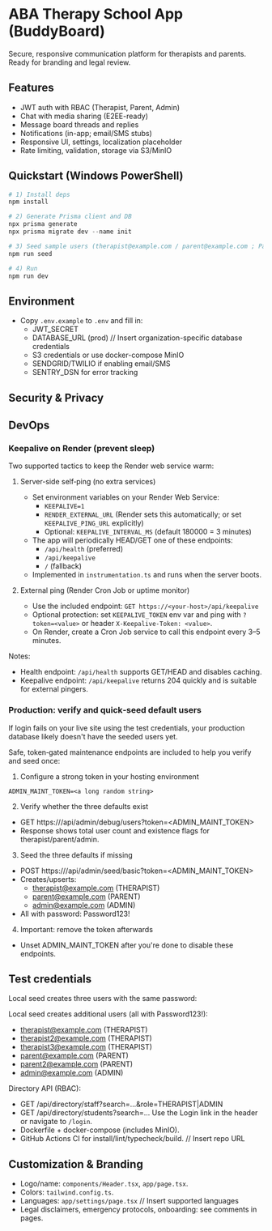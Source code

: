 # ABA Therapy School App (BuddyBoard)

Secure, responsive communication platform for therapists and parents. Ready for branding and legal review.

## Features
- JWT auth with RBAC (Therapist, Parent, Admin)
- Chat with media sharing (E2EE-ready)
- Message board threads and replies
- Notifications (in-app; email/SMS stubs)
- Responsive UI, settings, localization placeholder
- Rate limiting, validation, storage via S3/MinIO

## Quickstart (Windows PowerShell)
```powershell
# 1) Install deps
npm install

# 2) Generate Prisma client and DB
npx prisma generate
npx prisma migrate dev --name init

# 3) Seed sample users (therapist@example.com / parent@example.com ; Password123!)
npm run seed

# 4) Run
npm run dev
```

## Environment
- Copy `.env.example` to `.env` and fill in:
  - JWT_SECRET
  - DATABASE_URL (prod) // Insert organization-specific database credentials
  - S3 credentials or use docker-compose MinIO
  - SENDGRID/TWILIO if enabling email/SMS
  - SENTRY_DSN for error tracking

## Security & Privacy

## DevOps
### Keepalive on Render (prevent sleep)

Two supported tactics to keep the Render web service warm:

1) Server-side self‑ping (no extra services)
   - Set environment variables on your Render Web Service:
     - `KEEPALIVE=1`
     - `RENDER_EXTERNAL_URL` (Render sets this automatically; or set `KEEPALIVE_PING_URL` explicitly)
     - Optional: `KEEPALIVE_INTERVAL_MS` (default 180000 = 3 minutes)
   - The app will periodically HEAD/GET one of these endpoints:
     - `/api/health` (preferred)
     - `/api/keepalive`
     - `/` (fallback)
   - Implemented in `instrumentation.ts` and runs when the server boots.

2) External ping (Render Cron Job or uptime monitor)
   - Use the included endpoint: `GET https://<your-host>/api/keepalive`
   - Optional protection: set `KEEPALIVE_TOKEN` env var and ping with `?token=<value>` or header `X-Keepalive-Token: <value>`.
   - On Render, create a Cron Job service to call this endpoint every 3–5 minutes.

Notes:
- Health endpoint: `/api/health` supports GET/HEAD and disables caching.
- Keepalive endpoint: `/api/keepalive` returns 204 quickly and is suitable for external pingers.

### Production: verify and quick‑seed default users

If login fails on your live site using the test credentials, your production database likely doesn't have the seeded users yet.

Safe, token‑gated maintenance endpoints are included to help you verify and seed once:

1) Configure a strong token in your hosting environment

```
ADMIN_MAINT_TOKEN=<a long random string>
```

2) Verify whether the three defaults exist

- GET https://<your-host>/api/admin/debug/users?token=<ADMIN_MAINT_TOKEN>
- Response shows total user count and existence flags for therapist/parent/admin.

3) Seed the three defaults if missing

- POST https://<your-host>/api/admin/seed/basic?token=<ADMIN_MAINT_TOKEN>
- Creates/upserts:
  - therapist@example.com (THERAPIST)
  - parent@example.com (PARENT)
  - admin@example.com (ADMIN)
- All with password: Password123!

4) Important: remove the token afterwards

- Unset ADMIN_MAINT_TOKEN after you're done to disable these endpoints.

## Test credentials

Local seed creates three users with the same password:

Local seed creates additional users (all with Password123!):

- therapist@example.com (THERAPIST)
- therapist2@example.com (THERAPIST)
- therapist3@example.com (THERAPIST)
- parent@example.com (PARENT)
- parent2@example.com (PARENT)
- admin@example.com (ADMIN)

Directory API (RBAC):
- GET /api/directory/staff?search=...&role=THERAPIST|ADMIN
- GET /api/directory/students?search=...
Use the Login link in the header or navigate to `/login`.
- Dockerfile + docker-compose (includes MinIO).
- GitHub Actions CI for install/lint/typecheck/build. // Insert repo URL

## Customization & Branding
- Logo/name: `components/Header.tsx`, `app/page.tsx`.
- Colors: `tailwind.config.ts`.
- Languages: `app/settings/page.tsx` // Insert supported languages
- Legal disclaimers, emergency protocols, onboarding: see comments in pages.
